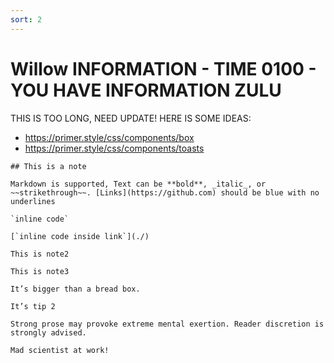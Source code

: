 ```yaml
---
sort: 2
---
```


# Willow INFORMATION - TIME 0100 - YOU HAVE INFORMATION ZULU

THIS IS TOO LONG, NEED UPDATE! HERE IS SOME IDEAS:

- https://primer.style/css/components/box
- https://primer.style/css/components/toasts

```note
## This is a note

Markdown is supported, Text can be **bold**, _italic_, or ~~strikethrough~~. [Links](https://github.com) should be blue with no underlines

`inline code`

[`inline code inside link`](./)
```

```note
This is note2
```

```note
This is note3
```

```tip
It’s bigger than a bread box.
```

```tip
It’s tip 2
```

```warning
Strong prose may provoke extreme mental exertion. Reader discretion is strongly advised.
```

```danger
Mad scientist at work!
```

